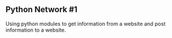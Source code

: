 ## Python Network #1

Using python modules to get information from a website and post information to a website.
